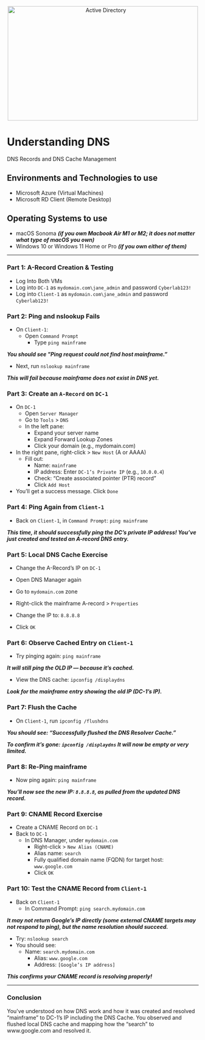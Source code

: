 <p align="center">
<img src="https://i.imgur.com/KcNPs2m.jpeg" alt="Active Directory" width=500 height=300/> 
</p>

<h1>Understanding DNS</h1>
<p>DNS Records and DNS Cache Management</p>

<h2>Environments and Technologies to use</h2>

- Microsoft Azure (Virtual Machines)
- Microsoft RD Client (Remote Desktop)

<h2>Operating Systems to use</h2>

- macOS Sonoma ***(if you own Macbook Air M1 or M2; it does not matter what type of macOS you own)***
- Windows 10 or Windows 11 Home or Pro ***(if you own either of them)***

-----

### Part 1: A-Record Creation & Testing

- Log Into Both VMs
 - Log into `DC-1` as `mydomain.com\jane_admin` and password `Cyberlab123!`
- Log into `Client-1` as `mydomain.com\jane_admin` and password `Cyberlab123!`

### Part 2: Ping and nslookup Fails

- On `Client-1`:
  - Open `Command Prompt`
	- Type `ping mainframe`

***You should see "Ping request could not find host mainframe.”***

- Next, run `nslookup mainframe`

***This will fail because mainframe does not exist in DNS yet.***

### Part 3: Create an `A-Record` on `DC-1`

- On `DC-1`
	- Open `Server Manager`
	- Go to `Tools` > `DNS`
	- In the left pane:
	  - Expand your server name
	  - Expand Forward Lookup Zones
	  - Click your domain (e.g., mydomain.com)
- In the right pane, right-click > `New Host` (A or AAAA)
   - Fill out:
	   - Name: `mainframe`
	   - IP address: Enter `DC-1’s Private IP` (e.g., `10.0.0.4`)
	   - Check: “Create associated pointer (PTR) record”
	   - Click `Add Host`
- You’ll get a success message. Click `Done`

### Part 4: Ping Again from `Client-1`

- Back on `Client-1`, in `Command Prompt`: `ping mainframe`

***This time, it should successfully ping the DC’s private IP address! You’ve just created and tested an A-record DNS entry.***

### Part 5: Local DNS Cache Exercise

- Change the A-Record’s IP on `DC-1`

- Open DNS Manager again
- Go to `mydomain.com` zone
- Right-click the mainframe A-record > `Properties`
- Change the IP to: `8.8.8.8`
- Click `OK`

### Part 6: Observe Cached Entry on `Client-1`

- Try pinging again: `ping mainframe`

***It will still ping the OLD IP — because it’s cached.***

- View the DNS cache: `ipconfig /displaydns`

***Look for the mainframe entry showing the old IP (DC-1’s IP).***

### Part 7: Flush the Cache

- On `Client-1`, run `ipconfig /flushdns`

***You should see: “Successfully flushed the DNS Resolver Cache.”***

***To confirm it’s gone: `ipconfig /displaydns` It will now be empty or very limited.***

### Part 8: Re-Ping mainframe

- Now ping again: `ping mainframe`

***You’ll now see the new IP: `8.8.8.8`, as pulled from the updated DNS record.***

### Part 9: CNAME Record Exercise

- Create a CNAME Record on `DC-1`
- Back to `DC-1`
  - In DNS Manager, under `mydomain.com`
	   - Right-click > `New Alias (CNAME)`
	   - Alias name: `search`
	   - Fully qualified domain name (FQDN) for target host: `www.google.com`
	   - Click `OK`

### Part 10: Test the CNAME Record from `Client-1`

- Back on `Client-1`
  - In Command Prompt: `ping search.mydomain.com`

***It may not return Google’s IP directly (some external CNAME targets may not respond to ping), but the name resolution should succeed.***

- Try: `nslookup search`
- You should see:
   - Name: `search.mydomain.com`
	 - Alias: `www.google.com`
	 - Address: `[Google’s IP address]`

***This confirms your CNAME record is resolving properly!***

-----

### Conclusion

<p>You've understood on how DNS work and how it was created and resolved “mainframe” to DC-1’s IP including the DNS Cache. You observed and flushed local DNS cache and mapping how the “search” to www.google.com and resolved it.</p>
